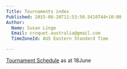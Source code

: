 ```yaml
---
Title: Tournaments index
Published: 2015-06-20T11:53:50.5410744+10:00
Author:
  Name: Susan Linge
  Email: croquet.australia@gmail.com
  TimeZoneId: AUS Eastern Standard Time

---
```

[Tournament Schedule](/2015-2019-aca-tournament-program-as-at-18-june-2015-2-.pdf) as at 18June